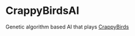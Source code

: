 # CrappyBirdsAI
Genetic algorithm based AI that plays [CrappyBirds](https://github.com/ShubhC/CrappyBirds)
